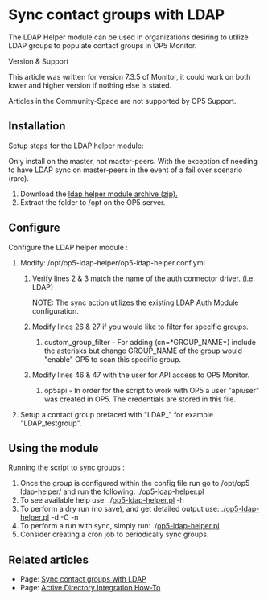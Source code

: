 # Sync contact groups with LDAP

The LDAP Helper module can be used in organizations desiring to utilize LDAP groups to populate contact groups in OP5 Monitor.

Version & Support

This article was written for version 7.3.5 of Monitor, it could work on both lower and higher version if nothing else is stated.

Articles in the Community-Space are not supported by OP5 Support.

## Installation

Setup steps for the LDAP helper module:

Only install on the master, not master-peers. With the exception of needing to have LDAP sync on master-peers in the event of a fail over scenario (rare).

1.  Download the [ldap helper module archive (zip).](attachments/19072840/19235245.zip)
2.  Extract the folder to /opt on the OP5 server.

## Configure

Configure the LDAP helper module :

1.  Modify: /opt/op5-ldap-helper/op5-ldap-helper.conf.yml
    1.  Verify lines 2 & 3 match the name of the auth connector driver. (i.e. LDAP)

        NOTE: The sync action utilizes the existing LDAP Auth Module configuration.

    2.  Modify lines 26 & 27 if you would like to filter for specific groups.
        1.  custom\_group\_filter - For adding (cn=\*GROUP\_NAME\*) include the asterisks but change GROUP\_NAME of the group would "enable" OP5 to scan this specific group. 

    3.  Modify lines 46 & 47 with the user for API access to OP5 Monitor.
        1.  op5api - In order for the script to work with OP5 a user "apiuser" was created in OP5. The credentials are stored in this file.

2.  Setup a contact group prefaced with "LDAP\_" for example "LDAP\_testgroup".

## Using the module

Running the script to sync groups :

1.  Once the group is configured within the config file run go to /opt/op5-ldap-helper/ and run the following: ./[op5-ldap-helper.pl](http://op5-ldap-helper.pl)
2.  To see available help use: ./[op5-ldap-helper.pl](http://op5-ldap-helper.pl) -h
3.  To perform a dry run (no save), and get detailed output use: ./[op5-ldap-helper.pl](http://op5-ldap-helper.pl) -d -C -n
4.  To perform a run with sync, simply run: ./[op5-ldap-helper.pl](http://op5-ldap-helper.pl)
5.  Consider creating a cron job to periodically sync groups.

## Related articles

-   Page:
    [Sync contact groups with LDAP](/display/HOWTOs/Sync+contact+groups+with+LDAP)
-   Page:
    [Active Directory Integration How-To](/display/HOWTOs/Active+Directory+Integration+How-To)

